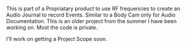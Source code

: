 This is part of a Propriatary product to use RF frequencies to create an Audio Journal to record Events. Similar to a Body Cam only for Audio Documentation.
This is an older project from the summer I have been working on.
Most the code is private.

I'll work on getting a Project Scope soon.

